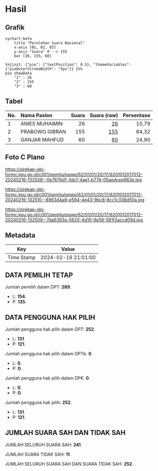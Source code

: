 # Hasil

## Grafik

```mermaid
xychart-beta
    title "Perolehan Suara Nasional"
    x-axis [01, 02, 03]
    y-axis "Suara" 0 --> 155
    bar [26, 155, 60]
```

```mermaid
%%{init: {"pie": {"textPosition": 0.5}, "themeVariables": {"pieOuterStrokeWidth": "5px"}} }%%
pie showData
    "1" : 26
    "2" : 155
    "3" : 60
```

## Tabel

| No. | Nama Paslon    | Suara | Suara (raw) | Persentase |
|:--- |:-------------- | -----:| -----------:| ----------:|
| 1   | ANIES MUHAIMIN | 26    | [26][p-1]   | 10,79      |
| 2   | PRABOWO GIBRAN | 155   | [155][p-2]  | 64,32      |
| 3   | GANJAR MAHFUD  | 60    | [60][p-3]   | 24,90      |


[p-1]: https://github.com/gigit-pemilu/pemilu-2024/blob/main/pilpres/hitung-suara/sub/62-kalimantan-tengah/sub/01-kotawaringin-barat/sub/01-kumai/sub/2017-bumi-harjo/sub/012-tps/sub/paslon-1.txt
[p-2]: https://github.com/gigit-pemilu/pemilu-2024/blob/main/pilpres/hitung-suara/sub/62-kalimantan-tengah/sub/01-kotawaringin-barat/sub/01-kumai/sub/2017-bumi-harjo/sub/012-tps/sub/paslon-2.txt
[p-3]: https://github.com/gigit-pemilu/pemilu-2024/blob/main/pilpres/hitung-suara/sub/62-kalimantan-tengah/sub/01-kotawaringin-barat/sub/01-kumai/sub/2017-bumi-harjo/sub/012-tps/sub/paslon-3.txt

## Foto C Plano

https://sirekap-obj-formc.kpu.go.id/c001/pemilu/ppwp/62/01/01/20/17/6201012017012-20240216-132508--0e7676d1-3dc1-4ae1-b774-05aedcee983e.jpg

https://sirekap-obj-formc.kpu.go.id/c001/pemilu/ppwp/62/01/01/20/17/6201012017012-20240216-132510--8963d4a9-e594-4e43-9bc8-8cc1c336d50a.jpg

https://sirekap-obj-formc.kpu.go.id/c001/pemilu/ppwp/62/01/01/20/17/6201012017012-20240216-132509--7da6363a-5620-4d10-9e58-581f3accd09d.jpg


## Metadata

| Key        | Value               |
| ---------- | ------------------- |
| Time Stamp | 2024-02-16 21:01:00 |


## DATA PEMILIH TETAP

Jumlah pemilih dalam DPT: **289**.
 * L: **154**.
 * P: **135**.

## DATA PENGGUNA HAK PILIH

Jumlah pengguna hak pilih dalam DPT: **252**.
 * L: **131**.
 * P: **121**.

Jumlah pengguna hak pilih dalam DPTb: **0**.
 * L: **0**.
 * P: **0**.

Jumlah pengguna hak pilih dalam DPK: **0**.
 * L: **0**.
 * P: **0**.

Jumlah pengguna hak pilih: **252**.
 * L: **131**.
 * P: **121**.

## JUMLAH SUARA SAH DAN TIDAK SAH

JUMLAH SELURUH SUARA SAH: **241**.

JUMLAH SUARA TIDAK SAH: **11**.

JUMLAH SELURUH SUARA SAH DAN SUARA TIDAK SAH: **252**.


